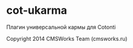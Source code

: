 cot-ukarma
==========

Плагин универсальной кармы для Cotonti

Copyright 2014 CMSWorks Team (cmsworks.ru)

